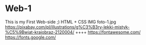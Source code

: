 # Web-1
This is my First Web-side ;)
HTML + CSS 
IMG foto-1.jpg
https://pixabay.com/pl/illustrations/g%C3%B3ry-lekki-mistyk-%C5%9Bwiat-krajobraz-2120004/
++++
https://fontawesome.com/
https://fonts.google.com/
